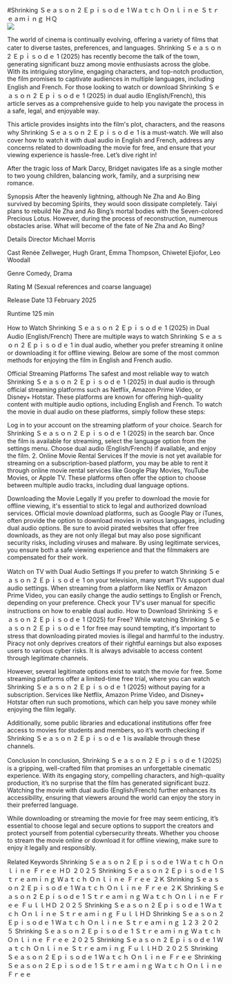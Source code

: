 #Shrinking Ｓｅａｓｏｎ 2 Ｅｐｉｓｏｄｅ 1 Ｗａｔｃｈ Ｏｎｌｉｎｅ Ｓｔｒｅａｍｉｎｇ ＨＱ  
[![](https://i.imgur.com/qSNzIqt.png)](https://movie.rssnews.media/WPkBuLol.php)  
  
The world of cinema is continually evolving, offering a variety of films that cater to diverse tastes, preferences, and languages. Shrinking Ｓｅａｓｏｎ 2 Ｅｐｉｓｏｄｅ 1 (2025) has recently become the talk of the town, generating significant buzz among movie enthusiasts across the globe. With its intriguing storyline, engaging characters, and top-notch production, the film promises to captivate audiences in multiple languages, including English and French. For those looking to watch or download Shrinking Ｓｅａｓｏｎ 2 Ｅｐｉｓｏｄｅ 1 (2025) in dual audio (English/French), this article serves as a comprehensive guide to help you navigate the process in a safe, legal, and enjoyable way.

This article provides insights into the film's plot, characters, and the reasons why Shrinking Ｓｅａｓｏｎ 2 Ｅｐｉｓｏｄｅ 1 is a must-watch. We will also cover how to watch it with dual audio in English and French, address any concerns related to downloading the movie for free, and ensure that your viewing experience is hassle-free. Let’s dive right in!

After the tragic loss of Mark Darcy, Bridget navigates life as a single mother to two young children, balancing work, family, and a surprising new romance.

Synopsis
After the heavenly lightning, although Ne Zha and Ao Bing survived by becoming Spirits, they would soon dissipate completely. Taiyi plans to rebuild Ne Zha and Ao Bing’s mortal bodies with the Seven-colored Precious Lotus. However, during the process of reconstruction, numerous obstacles arise. What will become of the fate of Ne Zha and Ao Bing?

Details
Director Michael Morris

Cast Renée Zellweger, Hugh Grant, Emma Thompson, Chiwetel Ejiofor, Leo Woodall

Genre Comedy, Drama

Rating M (Sexual references and coarse language)

Release Date 13 February 2025

Runtime 125 min

How to Watch Shrinking Ｓｅａｓｏｎ 2 Ｅｐｉｓｏｄｅ 1 (2025) in Dual Audio (English/French)
There are multiple ways to watch Shrinking Ｓｅａｓｏｎ 2 Ｅｐｉｓｏｄｅ 1 in dual audio, whether you prefer streaming it online or downloading it for offline viewing. Below are some of the most common methods for enjoying the film in English and French audio.

Official Streaming Platforms The safest and most reliable way to watch Shrinking Ｓｅａｓｏｎ 2 Ｅｐｉｓｏｄｅ 1 (2025) in dual audio is through official streaming platforms such as Netflix, Amazon Prime Video, or Disney+ Hotstar. These platforms are known for offering high-quality content with multiple audio options, including English and French.
To watch the movie in dual audio on these platforms, simply follow these steps:

Log in to your account on the streaming platform of your choice. Search for Shrinking Ｓｅａｓｏｎ 2 Ｅｐｉｓｏｄｅ 1 (2025) in the search bar. Once the film is available for streaming, select the language option from the settings menu. Choose dual audio (English/French) if available, and enjoy the film. 2. Online Movie Rental Services If the movie is not yet available for streaming on a subscription-based platform, you may be able to rent it through online movie rental services like Google Play Movies, YouTube Movies, or Apple TV. These platforms often offer the option to choose between multiple audio tracks, including dual language options.

Downloading the Movie Legally If you prefer to download the movie for offline viewing, it's essential to stick to legal and authorized download services. Official movie download platforms, such as Google Play or iTunes, often provide the option to download movies in various languages, including dual audio options.
Be sure to avoid pirated websites that offer free downloads, as they are not only illegal but may also pose significant security risks, including viruses and malware. By using legitimate services, you ensure both a safe viewing experience and that the filmmakers are compensated for their work.

Watch on TV with Dual Audio Settings If you prefer to watch Shrinking Ｓｅａｓｏｎ 2 Ｅｐｉｓｏｄｅ 1 on your television, many smart TVs support dual audio settings. When streaming from a platform like Netflix or Amazon Prime Video, you can easily change the audio settings to English or French, depending on your preference. Check your TV's user manual for specific instructions on how to enable dual audio.
How to Download Shrinking Ｓｅａｓｏｎ 2 Ｅｐｉｓｏｄｅ 1 (2025) for Free?
While watching Shrinking Ｓｅａｓｏｎ 2 Ｅｐｉｓｏｄｅ 1 for free may sound tempting, it's important to stress that downloading pirated movies is illegal and harmful to the industry. Piracy not only deprives creators of their rightful earnings but also exposes users to various cyber risks. It is always advisable to access content through legitimate channels.

However, several legitimate options exist to watch the movie for free. Some streaming platforms offer a limited-time free trial, where you can watch Shrinking Ｓｅａｓｏｎ 2 Ｅｐｉｓｏｄｅ 1 (2025) without paying for a subscription. Services like Netflix, Amazon Prime Video, and Disney+ Hotstar often run such promotions, which can help you save money while enjoying the film legally.

Additionally, some public libraries and educational institutions offer free access to movies for students and members, so it’s worth checking if Shrinking Ｓｅａｓｏｎ 2 Ｅｐｉｓｏｄｅ 1 is available through these channels.

Conclusion
In conclusion, Shrinking Ｓｅａｓｏｎ 2 Ｅｐｉｓｏｄｅ 1 (2025) is a gripping, well-crafted film that promises an unforgettable cinematic experience. With its engaging story, compelling characters, and high-quality production, it’s no surprise that the film has generated significant buzz. Watching the movie with dual audio (English/French) further enhances its accessibility, ensuring that viewers around the world can enjoy the story in their preferred language.

While downloading or streaming the movie for free may seem enticing, it’s essential to choose legal and secure options to support the creators and protect yourself from potential cybersecurity threats. Whether you choose to stream the movie online or download it for offline viewing, make sure to enjoy it legally and responsibly.

Related Keywords
Shrinking Ｓｅａｓｏｎ 2 Ｅｐｉｓｏｄｅ 1 Ｗａｔｃｈ Ｏｎｌｉｎｅ Ｆｒｅｅ ＨＤ ２０２５
Shrinking Ｓｅａｓｏｎ 2 Ｅｐｉｓｏｄｅ 1 Ｓｔｒｅａｍｉｎｇ Ｗａｔｃｈ Ｏｎｌｉｎｅ Ｆｒｅｅ ２Ｋ
Shrinking Ｓｅａｓｏｎ 2 Ｅｐｉｓｏｄｅ 1 Ｗａｔｃｈ Ｏｎｌｉｎｅ Ｆｒｅｅ ２Ｋ
Shrinking Ｓｅａｓｏｎ 2 Ｅｐｉｓｏｄｅ 1 Ｓｔｒｅａｍｉｎｇ Ｗａｔｃｈ Ｏｎｌｉｎｅ Ｆｒｅｅ ＦｕｌｌＨＤ ２０２５
Shrinking Ｓｅａｓｏｎ 2 Ｅｐｉｓｏｄｅ 1 Ｗａｔｃｈ Ｏｎｌｉｎｅ Ｓｔｒｅａｍｉｎｇ ＦｕｌｌＨＤ
Shrinking Ｓｅａｓｏｎ 2 Ｅｐｉｓｏｄｅ 1 Ｗａｔｃｈ Ｏｎｌｉｎｅ Ｓｔｒｅａｍｉｎｇ １２３ ２０２５
Shrinking Ｓｅａｓｏｎ 2 Ｅｐｉｓｏｄｅ 1 Ｓｔｒｅａｍｉｎｇ Ｗａｔｃｈ Ｏｎｌｉｎｅ Ｆｒｅｅ ２０２５
Shrinking Ｓｅａｓｏｎ 2 Ｅｐｉｓｏｄｅ 1 Ｗａｔｃｈ Ｏｎｌｉｎｅ Ｓｔｒｅａｍｉｎｇ ＦｕｌｌＨＤ ２０２５
Shrinking Ｓｅａｓｏｎ 2 Ｅｐｉｓｏｄｅ 1 Ｗａｔｃｈ Ｏｎｌｉｎｅ Ｆｒｅｅ
Shrinking Ｓｅａｓｏｎ 2 Ｅｐｉｓｏｄｅ 1 Ｓｔｒｅａｍｉｎｇ Ｗａｔｃｈ Ｏｎｌｉｎｅ Ｆｒｅｅ
